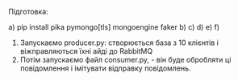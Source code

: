 Підготовка:

a) pip install pika pymongo[tls] mongoengine faker
b) 
c)
d) 
e)
f) 


1. Запускаємо producer.py: створюється база з 10 клієнтів і віжправляються їхні айді до RabbitMQ
2. Потім запускаємо файл consumer.py, - він буде обробляти ці повідомлення і імітувати відправку повідомлень.

